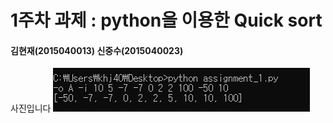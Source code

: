 1주차 과제 : python을 이용한 Quick sort
===
#### 김현재(2015040013) 신중수(2015040023)
사진입니다
![img](./assignment_1/result1.PNG)

